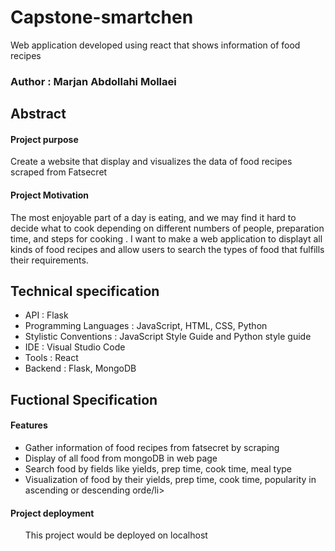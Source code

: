 # Capstone-smartchen
Web application developed using react that shows information of food recipes

<h3>Author : Marjan Abdollahi Mollaei</h3>

<h2>Abstract</h2>
<p>
<h4>Project purpose</h4>
<p>Create a website that display and visualizes the data of food recipes scraped from Fatsecret</p>
<h4>Project Motivation</h4>
<p>The most enjoyable part of a day is eating, and we may find it hard to decide what to cook depending on different numbers of people, preparation time, and steps for cooking . I want to make a web application to displayt all kinds of food recipes and allow users to search the types of food that fulfills their requirements.</p>
</p>

<h2>Technical specification</h2>
<p>
  <ul>
    <li>API : Flask</li>
    <li>Programming Languages : JavaScript, HTML, CSS, Python</li>
    <li>Stylistic Conventions : JavaScript Style Guide and Python style guide</li>
    <li>IDE : Visual Studio Code </li>
    <li>Tools : React</li>
    <li>Backend : Flask, MongoDB
    </ul>
</p>
<h2>Fuctional Specification</h2>
<h4>Features</h4>
<ul>
  <li>Gather information of food recipes from fatsecret by scraping</li>
  <li>Display of all food from mongoDB in web page</li>
  <li>Search food by fields like yields, prep time, cook time, meal type</li>
  <li>Visualization of food by their yields, prep time, cook time, popularity in ascending or descending orde/li>
</ul>
<h4>Project deployment</h4>
<p>
  <ul>This project would be deployed on localhost</ul>
  </p>



